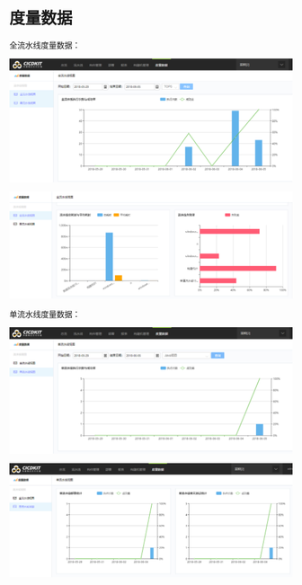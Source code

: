 # 度量数据

全流水线度量数据：

![](../assets/bk-cicdkit-28.png)

![](../assets/bk-cicdkit-29.png)

单流水线度量数据：

![](../assets/bk-cicdkit-30.png)

![](../assets/bk-cicdkit-31.png)
